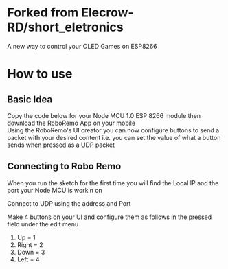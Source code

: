 <h1>Forked from Elecrow-RD/short_eletronics</h1>
<p>A new way to control your OLED Games on ESP8266</p>
<h1>How to use</h1>
<h2>Basic Idea</h2>
Copy the code below for your Node MCU 1.0 ESP 8266 module then download the RoboRemo App on your mobile<br>
Using the RoboRemo's UI creator you can now configure buttons to send a packet with your desired content
i.e. you can set the value of what a button sends when pressed as a UDP packet
<h2>Connecting to Robo Remo</h2>
<p>When you run the sketch for the first time you will find the Local IP and the port your Node MCU is workin on</p>
<p>Connect to UDP using the address and Port</p>
<p>Make 4 buttons on your UI and configure them as follows in the pressed field under the edit menu</p>
<ol>
  <li>Up = 1</li>
  <li>Right = 2</li>
  <li>Down = 3</li>
  <li>Left = 4</li>
</ol>
